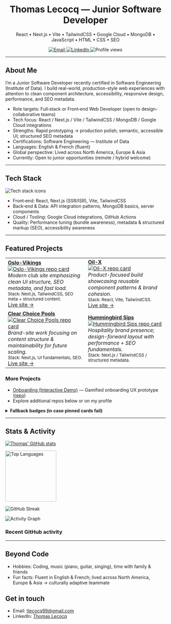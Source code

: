 <h1 align="center">Thomas Lecocq — Junior Software Developer</h1>

<p align="center">
  React • Next.js • Vite • TailwindCSS • Google Cloud • MongoDB • JavaScript • HTML • CSS • SEO
</p>

<p align="center">
  <a href="mailto:tlecocq99@gmail.com">
    <img alt="Email" src="https://img.shields.io/badge/Email-tlecocq99%40gmail.com-0078D4?style=flat&logo=gmail&logoColor=white">
  </a>
  <a href="https://www.linkedin.com/in/thomaslecocq99">
    <img alt="LinkedIn" src="https://img.shields.io/badge/LinkedIn-Thomas%20Lecocq-0A66C2?style=flat&logo=linkedin&logoColor=white">
  </a>
  <img alt="Profile views" src="https://komarev.com/ghpvc/?username=tlecocq99&style=flat&color=0e75b6" />
</p>

---

## About Me

I’m a Junior Software Developer recently certified in Software Engineering (Institute of Data). I build real-world, production-style web experiences with attention to clean component architecture, accessibility, responsive design, performance, and SEO metadata.

- Role targets: Full‑stack or Front‑end Web Developer (open to design-collaborative teams)
- Tech focus: React / Next.js / Vite / TailwindCSS / MongoDB / Google Cloud integrations
- Strengths: Rapid prototyping → production polish; semantic, accessible UI; structured SEO metadata
- Certifications: Software Engineering — Institute of Data
- Languages: English & French (fluent)
- Global perspective: Lived across North America, Europe & Asia
- Currently: Open to junior opportunities (remote / hybrid welcome)

---

## Tech Stack

<p>
  <img src="https://skillicons.dev/icons?i=react,nextjs,vite,tailwind,js,html,css,mongodb,gcp,git,github&perline=11" alt="Tech stack icons" />
</p>

- Front‑end: React, Next.js (SSR/ISR), Vite, TailwindCSS
- Back‑end & Data: API integration patterns, MongoDB basics, server components
- Cloud / Tooling: Google Cloud integrations, GitHub Actions
- Quality: Performance tuning (bundle awareness), metadata & structured markup (SEO), accessibility awareness

---

## Featured Projects

<!-- Using github-readme-stats pinned cards + fallbacks for reliability -->

<table>
<tr>
<td width="50%">
  <a href="https://oslo-vikings.vercel.app/" target="_blank"><strong>Oslo-Vikings</strong></a><br/>
  <a href="https://github.com/tlecocq99/Oslo-Vikings">
    <img alt="Oslo-Vikings repo card" src="https://github-readme-stats-rho-orpin-66.vercel.app/api/pin/?username=tlecocq99&repo=Oslo-Vikings&count_private=true&theme=holi&cache_seconds=7200" />
  </a>
  <br/>
  <em>Modern club site emphasizing clean UI structure, SEO metadata, and fast load.</em><br/>
  <sub>Stack: Next.js, TailwindCSS, SEO meta + structured content.</sub><br/>
  <a href="https://oslo-vikings.vercel.app/">Live site →</a>
</td>
<td width="50%">
  <a href="https://oil-x.vercel.app/" target="_blank"><strong>Oil-X</strong></a><br/>
  <a href="https://github.com/tlecocq99/Oil-X">
    <img alt="Oil-X repo card" src="https://github-readme-stats-rho-orpin-66.vercel.app/api/pin/?username=tlecocq99&repo=Oil-X&theme=blue_navy&cache_seconds=7200" />
  </a>
  <br/>
  <em>Product-focused build showcasing reusable component patterns & brand cohesion.</em><br/>
  <sub>Stack: React, Vite, TailwindCSS.</sub><br/>
  <a href="https://oil-x.vercel.app/">Live site →</a>
</td>
</tr>
<tr>
<td width="50%">
  <a href="https://github.com/ClearChoicePools/ClearChoice" target="_blank"><strong>Clear Choice Pools</strong></a><br/>
  <a href="https://github.com/ClearChoicePools/ClearChoice">
    <img alt="Clear Choice Pools repo card" src="https://github-readme-stats-rho-orpin-66.vercel.app/api/pin/?username=ClearChoicePools&repo=ClearChoice&theme=blue_navy&cache_seconds=7200&show_owner=true" />
  </a>
  <br/>
  <em>Brand-site work focusing on content structure & maintainability for future scaling.</em><br/>
  <sub>Stack: Next.js, UI fundamentals, SEO.</sub><br/>
  <a href="https://clearchoicepools.org/">Live site →</a>
</td>
<td width="50%">
  <a href="https://github.com/tlecocq99/HummingbirdMobileSips" target="_blank"><strong>Hummingbird Sips</strong></a><br/>
  <a href="https://github.com/tlecocq99/HummingbirdMobileSips">
    <img alt="Hummingbird Sips repo card" src="https://github-readme-stats-rho-orpin-66.vercel.app/api/pin/?username=tlecocq99&repo=HummingbirdMobileSips&theme=holi&cache_seconds=7200" />
  </a>
  <br/>
  <em>Hospitality brand presence; design-forward layout with performance + SEO fundamentals.</em><br/>
  <sub>Stack: Next.js / TailwindCSS / structured metadata.</sub>
</td>
</tr>
</table>

### More Projects
- <a href="https://onboardingfun.vercel.app/">Onboarding (Interactive Demo)</a> — Gamified onboarding UX prototype ([repo](https://github.com/tlecocq99/OnboardingFun))
- Explore additional repos below or on my profile

<details>
  <summary><strong>Fallback badges (in case pinned cards fail)</strong></summary>
  <p>
    <a href="https://github.com/tlecocq99/Oslo-Vikings">
      <img src="https://img.shields.io/github/stars/tlecocq99/Oslo-Vikings?style=flat" alt="Oslo-Vikings stars">
    </a>
    <a href="https://github.com/tlecocq99/Oil-X">
      <img src="https://img.shields.io/github/last-commit/tlecocq99/Oil-X?style=flat" alt="Oil-X last commit">
    </a>
    <a href="https://github.com/tlecocq99/HummingbirdMobileSips">
      <img src="https://img.shields.io/github/languages/top/tlecocq99/HummingbirdMobileSips?style=flat" alt="Top language Hummingbird Sips">
    </a>
    <a href="https://github.com/ClearChoicePools/ClearChoice">
      <img src="https://img.shields.io/github/issues/ClearChoicePools/ClearChoice?style=flat" alt="Issues Clear Choice">
    </a>
  </p>
</details>

---

## Stats & Activity

[![Thomas' GitHub stats](https://github-readme-stats-rho-orpin-66.vercel.app/api?username=tlecocq99&theme=holi&show_icons=true&count_private=true&cache_seconds=7200)](https://github.com/anuraghazra/github-readme-stats)

<p>
  <img height="160" alt="Top Languages" src="https://github-readme-stats-rho-orpin-66.vercel.app/api/top-langs/?username=tlecocq99&layout=compact&langs_count=8&theme=holi&cache_seconds=7200" />
</p>
<p>
  <img alt="GitHub Streak" src="https://streak-stats.demolab.com?user=tlecocq99&theme=holi&hide_border=true" />
</p>

<p>
  <img alt="Activity Graph" src="https://github-readme-activity-graph.vercel.app/graph?username=tlecocq99&theme=github-compact" />
</p>

### Recent GitHub activity
<!-- This section auto-updates via a GitHub Action (see .github/workflows/recent-activity.yml) -->
<!--START_SECTION:activity-->
<!--END_SECTION:activity-->

---

## Beyond Code

- Hobbies: Coding, music (piano, guitar, singing), time with family & friends
- Fun facts: Fluent in English & French; lived across North America, Europe & Asia → culturally adaptive teammate

## Get in touch

- Email: <a href="mailto:tlecocq99@gmail.com">tlecocq99@gmail.com</a>
- LinkedIn: <a href="https://www.linkedin.com/in/thomaslecocq99">Thomas Lecocq</a>

